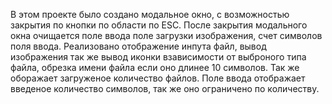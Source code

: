 В этом проекте было создано модальное окно, с возможностью закрытия по кнопки по области по ESC.
После закрытия модального окна очищается поле ввода поле загрузки изображения, счет символов поля ввода.
Реализовано отображение инпута файл, вывод изображения так же вывод иконки взависимости от выброного типа файла, обрезка имени файла если оно длинее 10 символов. 
Так же оборажает загруженое количество файлов. 
Поле ввода отображает введеное количество символов, так же оно ограничено по количеству.

